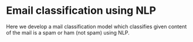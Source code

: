 # Email classification using NLP
Here we develop a mail classification model which classifies given content of the mail is a spam or ham (not spam) using NLP.
